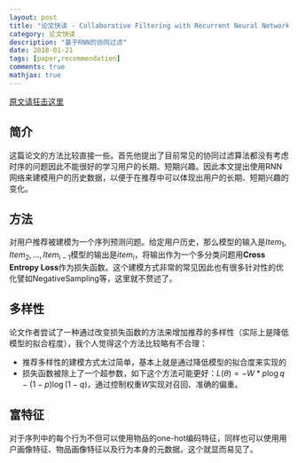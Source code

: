```yaml
---
layout: post
title: "论文快读 - Collaborative Filtering with Recurrent Neural Networks"
category: 论文快读
description: "基于RNN的协同过滤"
date: 2018-01-21
tags: [paper,recommendation]
comments: true
mathjax: true
---
```


[原文请狂击这里](https://arxiv.org/abs/1608.07400)


## 简介

这篇论文的方法比较直接一些。首先他提出了目前常见的协同过滤算法都没有考虑时序的问题因此不能很好的学习用户的长期、短期兴趣。因此本文提出使用RNN网络来建模用户的历史数据，以便于在推荐中可以体现出用户的长期、短期兴趣的变化。

## 方法

对用户推荐被建模为一个序列预测问题。给定用户历史，那么模型的输入是$Item_1, Item_2, ..., Item_{i-1}$模型的输出是$item_i$，将输出作为一个多分类问题用**Cross Entropy Loss**作为损失函数。这个建模方式非常的常见因此也有很多针对性的优化譬如NegativeSampling等，这里就不赘述了。

## 多样性

论文作者尝试了一种通过改变损失函数的方法来增加推荐的多样性（实际上是降低模型的拟合程度），我个人觉得这个方法比较略有不合理：

* 推荐多样性的建模方式太过简单，基本上就是通过降低模型的拟合度来实现的
* 损失函数被除上了一个超参数，如下这个方法可能更好：$L(\theta) = - W * p \log q - (1 - p) \log(1- q)$，通过控制权重$W$实现对召回、准确的偏重。

## 富特征

对于序列中的每个行为不但可以使用物品的one-hot编码特征，同样也可以使用用户画像特征、物品画像特征以及行为本身的元数据。这个就显而易见了。
